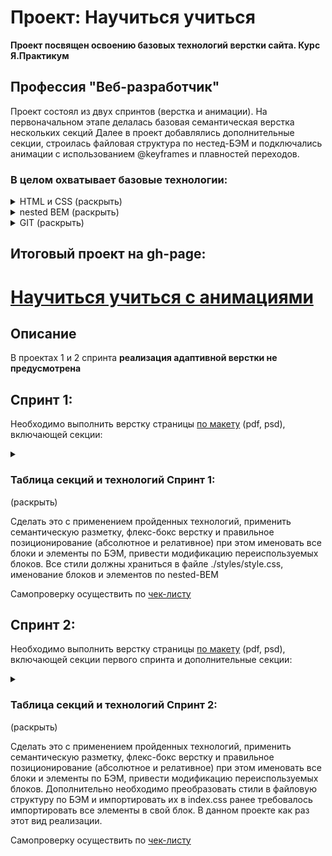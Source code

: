 # Проект: Научиться учиться #

**Проект посвящен освоению базовых технологий верстки сайта. Курс Я.Практикум**

## Профессия "Веб-разработчик" ##

Проект состоял из двух спринтов (верстка и анимации).
На первоначальном этапе делалась базовая семантическая верстка нескольких секций
Далее в проект добавлялись дополнительные секции, строилась файловая структура по нестед-БЭМ и подключались анимации
с использованием @keyframes и плавностей переходов.

### В целом охватывает базовые технологии: ###
<details><summary>HTML и CSS (раскрыть)</summary>
  <ul>
    <li>html-теги</li>
    <li>Блочные и строчные элементы</li>
    <li>Семантическая разметка и семантические теги, структура html-страницы</li>
    <li>css классы тегов, селекторы, хранение в отдельном файле.</li>
    <li>FLEX-box и построение сеток, выравнивание, порядок флекс-элементов</li>
    <li>Позиционирование элементов на странице, css display</li>
    <li>Анимации и трансформации</li>
    <li>Видео и фреймы</li>
    <li>шрифты и типографика.</li>
  </ul>
</details>

<details><summary>nested BEM (раскрыть)</summary>
  <ul>
    <li>БЭМ - блок, элемент, модификатор</li>
    <li>nested структура БЭМ</li>
    <li>Именование классов по БЭМ</li>
    <li>Модификация блоков и элементов</li>
    <li>Файловая структура по БЭМ</li>
    <li>Миксины</li>
  </ul>
</details>

<details><summary>GIT (раскрыть)</summary>
  <ul>
    <li>Git и Git для взрослых</li>
    <li>Установка, подключение, регистрация, создание репозитория</li>
    <li>Базовые команды, пулл и пушш, коммиты</li>
    <li>Ветвление</li>
    <li>оформление аккаунта, описание репозитория, файл README.md</li>
    <li>Markdown разметка</li>
    <li>GitHub Pages - размещение проекта</li>
  </ul>
</details>

## Итоговый проект на gh-page:
  # [Научиться учиться с анимациями](https://oleg-dobryikot.github.io/how-to-learn/)

## Описание
В проектах 1 и 2 спринта **реализация адаптивной верстки не предусмотрена**

## Спринт 1:

Необходимо выполнить верстку страницы [по макету](https://code.s3.yandex.net/web-developer/project-1/sprint-1-brief.pdf) (pdf, psd), включающей секции:

<details><summary> <h3>Таблица секций и технологий Спринт 1:</h3> (раскрыть)</summary>

  | Секция | Блок  | Технологии |
  | :---   | :---: | ---       |
  | заголовок | **header** | <ul><li>Флекс-бокс контейнер</li><li>Позиционирование: абсолютное и релативное</li><li>Работа z-index во Flex-box</li><li>Выравнивание флекс-элементов в контейнере</li></ul> |
  | описание  | **description** | <ul><li>Флекс</li><li>Семантика</li><li>Псевдоклассы</li><li>Сетка и gap</li></ul> |
  | Цифры и Факты | **digits** | <ul><li>Флекс</li><li>Перенос</li><li>Списки</li></ul> |
  | Фейнман | **feynman** | <ul><li>Внутренние отступы</li><li>геометрия блока</li><li>фон и картинки</li></ul> |
  | Кауфман | **kaufman** | <ul><li>Переиспользование блока</li><li>инверсная модификация</li><li>нумерованый список</li><li>обрезка overflow</li></ul> |
  | Футер | **footer** | <ul><li>Флекс</li><li>Модификация</li><li>Навигация</li><li>Списки</li><li>Ссылки</li></ul> |

</details>

Сделать это с применением пройденных технологий, применить семантическую разметку, флекс-бокс верстку и правильное позиционирование
(абсолютное и релативное) при этом именовать все блоки и элементы по БЭМ, привести модификацию переиспользуемых блоков.
Все стили должны храниться в файле ./styles/style.css, именование блоков и элементов по nested-BEM

Самопроверку осуществить по <a href = "https://code.s3.yandex.net/web-developer/checklists-pdf/new-program/checklist-1.pdf" target = "_blank">чек-листу</a>


## Спринт 2:
Необходимо выполнить верстку страницы [по макету](https://code.s3.yandex.net/web-developer/project-1/sprint-2-brief.pdf) (pdf, psd), включающей секции первого спринта и дополнительные секции:

<details><summary> <h3>Таблица секций и технологий Спринт 2:</h3> (раскрыть)</summary>

  | Секция | Блок  | Технологии |
  | :---   | :---: | ---       |
  | заголовок | **header** | <ul><li>из спринта 1</li><li>микс с rotarion</li><li>Анимации и трансформации</li></ul> |
  | описание  | **description** | из спринта 1 |
  | Техники  | **techniques** | <ul><li>Флекс-Бокс</li><li>Выравнивание во флекс-бокс</li><li>Списки</li><li>Секта и gap</li></ul> |
  | Видео  | **video** | <ul><li>Флекс-Бокс</li><li>Выравнивание</li><li>Фреймы</li><li>Отступы</li></ul> |
  | Барбара Оакли  | **oakley** | <ul><li>Переиспользование блока</li><li>базовый: description</li><li>Отступы</li><li>`<article>`</li></ul> |
  | Фейнман | **feynman** | из спринта 1 |
  | Цифры и Факты | **digits** | из спринта 1 |
  | Салман Хан  | **khan** | <ul><li>Флекс</li><li>*object-fit* и *object-position* для `<img>`</li><li>Ховер для ссылок</li><li>Отступы</li></ul> |
  | Кауфман | **kaufman** | <ul><li>из спринта 1</li><li>микс с rotarion</li><li>Анимации и трансформации</li></ul> |
  | Ресурсы  | **resources** | <ul><li>Флекс</li><li>не навигация семантически</li><li>Ховер для ссылок</li><li>Отступы</li></ul> |
  | Футер | **footer** | из спринта 1 |

</details>

Сделать это с применением пройденных технологий, применить семантическую разметку, флекс-бокс верстку и правильное позиционирование
(абсолютное и релативное) при этом именовать все блоки и элементы по БЭМ, привести модификацию переиспользуемых блоков.
Дополнительно необходимо преобразовать стили в файловую структуру по БЭМ и импортировать их в index.css ранее требовалось импортировать
все элементы в свой блок. В данном проекте как раз этот вид реализации.

Самопроверку осуществить по [чек-листу](https://code.s3.yandex.net/web-developer/checklists-pdf/new-program/checklist-2.pdf)
